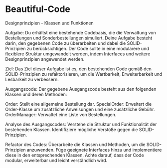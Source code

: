 # Beautiful-Code
Designprinzipien - Klassen und Funktionen

Aufgabe:
Du erhältst eine bestehende Codebasis, die die Verwaltung von Bestellungen und Sonderbestellungen simuliert. Deine Aufgabe besteht darin, den gegebenen Code zu überarbeiten und dabei die SOLID-Prinzipien zu berücksichtigen. Der Code sollte in eine modularere und flexiblere Struktur umgewandelt werden, indem Interfaces und weitere Designprinzipien angewendet werden.

Ziel:
Das Ziel dieser Aufgabe ist es, den bestehenden Code gemäß den SOLID-Prinzipien zu refaktorisieren, um die Wartbarkeit, Erweiterbarkeit und Lesbarkeit zu verbessern.

Ausgangscode:
Der gegebene Ausgangscode besteht aus den folgenden Klassen und deren Methoden:

Order: Stellt eine allgemeine Bestellung dar.
SpecialOrder: Erweitert die Order-Klasse um zusätzliche Anweisungen und eine zusätzliche Gebühr.
OrderManager: Verwaltet eine Liste von Bestellungen.

Analyse des Ausgangscodes:
Verstehe die Struktur und Funktionalität der bestehenden Klassen.
Identifiziere mögliche Verstöße gegen die SOLID-Prinzipien.

Refactor des Codes:
Überarbeite die Klassen und Methoden, um die SOLID-Prinzipien anzuwenden.
Füge geeignete Interfaces hinzu und implementiere diese in den entsprechenden Klassen.
Achte darauf, dass der Code modular, erweiterbar und leicht verständlich wird.

